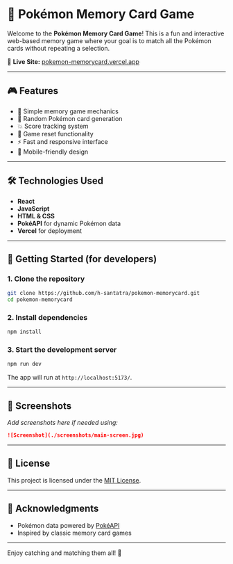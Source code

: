# 🧠 Pokémon Memory Card Game

Welcome to the **Pokémon Memory Card Game**! This is a fun and interactive web-based memory game where your goal is to match all the Pokémon cards without repeating a selection.

🔗 **Live Site:** [pokemon-memorycard.vercel.app](https://pokemon-memorycard.vercel.app/)

---

## 🎮 Features

- 🧩 Simple memory game mechanics
- 🎴 Random Pokémon card generation
- 💥 Score tracking system
- 🔄 Game reset functionality
- ⚡ Fast and responsive interface
- 📱 Mobile-friendly design

---

## 🛠️ Technologies Used

- **React**
- **JavaScript**
- **HTML & CSS**
- **PokéAPI** for dynamic Pokémon data
- **Vercel** for deployment

---

## 🚀 Getting Started (for developers)

### 1. Clone the repository

```bash
git clone https://github.com/h-santatra/pokemon-memorycard.git
cd pokemon-memorycard
```

### 2. Install dependencies

```bash
npm install
```

### 3. Start the development server

```bash
npm run dev
```

The app will run at `http://localhost:5173/`.

---

## 📸 Screenshots

_Add screenshots here if needed using:_

```markdown
![Screenshot](./screenshots/main-screen.jpg)
```

---

## 📄 License

This project is licensed under the [MIT License](LICENSE).

---

## 🙌 Acknowledgments

- Pokémon data powered by [PokéAPI](https://pokeapi.co/)
- Inspired by classic memory card games

---

Enjoy catching and matching them all! 🎉
